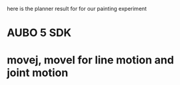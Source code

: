 here is the planner result for for our painting experiment


# AUBO 5 SDK
# movej, movel for line motion and joint motion
#






